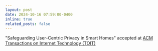```yaml
---
layout: post
date: 2024-10-16 07:59:00-0400
inline: true
related_posts: false
---
```


"Safeguarding User-Centric Privacy in Smart Homes" accepted at [ACM Transactions on Internet Technology (TOIT)](https://dl.acm.org/journal/TOIT)

